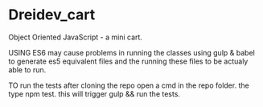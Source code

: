 # Dreidev_cart
Object Oriented JavaScript - a mini cart.

USING ES6 may cause problems in running the classes 
using gulp & babel to generate es5 equivalent files and the running these files to be actualy able to run. 

TO run the tests
after cloning the repo open a cmd in the repo folder. the type npm test.
this will trigger gulp && run the tests.
